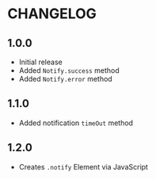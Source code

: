 # CHANGELOG

## 1.0.0

* Initial release
* Added `Notify.success` method
* Added `Notify.error` method

## 1.1.0

* Added notification `timeOut` method

## 1.2.0

* Creates `.notify` Element via JavaScript
